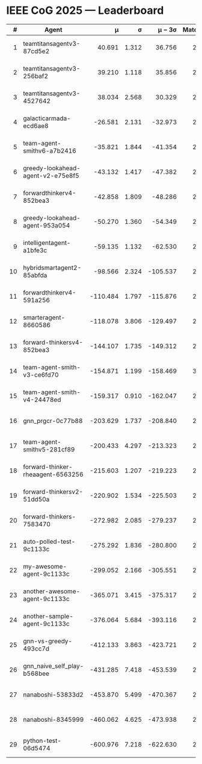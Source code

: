 # IEEE CoG 2025 — Leaderboard

| # | Agent | μ | σ | μ − 3σ | Matches | Updated |
|---:|---|---:|---:|---:|---:|---|
| 1 | teamtitansagentv3-87cd5e2 | 40.691 | 1.312 | 36.756 | 2532 | 2025-08-18 08:57 |
| 2 | teamtitansagentv3-256baf2 | 39.210 | 1.118 | 35.856 | 2772 | 2025-08-18 08:57 |
| 3 | teamtitansagentv3-4527642 | 38.034 | 2.568 | 30.329 | 2860 | 2025-08-18 08:57 |
| 4 | galacticarmada-ecd6ae8 | -26.581 | 2.131 | -32.973 | 2920 | 2025-08-18 08:57 |
| 5 | team-agent-smithv6-a7b2416 | -35.821 | 1.844 | -41.354 | 2620 | 2025-08-18 08:57 |
| 6 | greedy-lookahead-agent-v2-e75e8f5 | -43.132 | 1.417 | -47.382 | 2636 | 2025-08-18 08:57 |
| 7 | forwardthinkerv4-852bea3 | -42.858 | 1.809 | -48.286 | 2105 | 2025-08-18 08:57 |
| 8 | greedy-lookahead-agent-953a054 | -50.270 | 1.360 | -54.349 | 2656 | 2025-08-18 08:57 |
| 9 | intelligentagent-a1bfe3c | -59.135 | 1.132 | -62.530 | 2233 | 2025-08-18 08:57 |
| 10 | hybridsmartagent2-85abfda | -98.566 | 2.324 | -105.537 | 2625 | 2025-08-18 08:57 |
| 11 | forwardthinkerv4-591a256 | -110.484 | 1.797 | -115.876 | 2529 | 2025-08-18 08:57 |
| 12 | smarteragent-8660586 | -118.078 | 3.806 | -129.497 | 2512 | 2025-08-18 08:57 |
| 13 | forward-thinkersv4-852bea3 | -144.107 | 1.735 | -149.312 | 2138 | 2025-08-18 08:57 |
| 14 | team-agent-smith-v3-ce6fd70 | -154.871 | 1.199 | -158.469 | 3076 | 2025-08-18 08:57 |
| 15 | team-agent-smith-v4-24478ed | -159.317 | 0.910 | -162.047 | 2816 | 2025-08-18 08:57 |
| 16 | gnn_prgcr-0c77b88 | -203.629 | 1.737 | -208.840 | 2710 | 2025-08-18 08:57 |
| 17 | team-agent-smithv5-281cf89 | -200.433 | 4.297 | -213.323 | 2660 | 2025-08-18 08:57 |
| 18 | forward-thinker-rheaagent-6563256 | -215.603 | 1.207 | -219.223 | 2544 | 2025-08-18 08:57 |
| 19 | forward-thinkersv2-51dd50a | -220.902 | 1.534 | -225.503 | 2664 | 2025-08-18 08:57 |
| 20 | forward-thinkers-7583470 | -272.982 | 2.085 | -279.237 | 2380 | 2025-08-18 08:57 |
| 21 | auto-polled-test-9c1133c | -275.292 | 1.836 | -280.800 | 2240 | 2025-08-18 08:57 |
| 22 | my-awesome-agent-9c1133c | -299.052 | 2.166 | -305.551 | 2940 | 2025-08-18 08:57 |
| 23 | another-awesome-agent-9c1133c | -365.071 | 3.415 | -375.317 | 2860 | 2025-08-18 08:57 |
| 24 | another-sample-agent-9c1133c | -376.064 | 5.684 | -393.116 | 2500 | 2025-08-18 08:57 |
| 25 | gnn-vs-greedy-493cc7d | -412.133 | 3.863 | -423.721 | 2220 | 2025-08-18 08:57 |
| 26 | gnn_naive_self_play-b568bee | -431.285 | 7.418 | -453.539 | 2300 | 2025-08-18 08:57 |
| 27 | nanaboshi-53833d2 | -453.870 | 5.499 | -470.367 | 2300 | 2025-08-18 08:57 |
| 28 | nanaboshi-8345999 | -460.062 | 4.625 | -473.938 | 2420 | 2025-08-18 08:57 |
| 29 | python-test-06d5474 | -600.976 | 7.218 | -622.630 | 2190 | 2025-08-18 08:57 |
